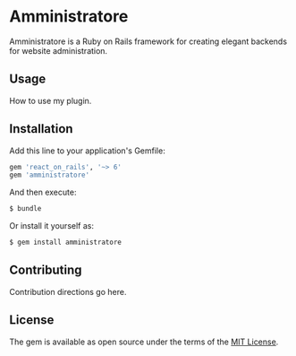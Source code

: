 # Amministratore
Amministratore is a Ruby on Rails framework for creating elegant backends for website administration.

## Usage
How to use my plugin.

## Installation
Add this line to your application's Gemfile:

```ruby
gem 'react_on_rails', '~> 6'
gem 'amministratore'
```

And then execute:
```bash
$ bundle
```

Or install it yourself as:
```bash
$ gem install amministratore
```

## Contributing
Contribution directions go here.

## License
The gem is available as open source under the terms of the [MIT License](https://opensource.org/licenses/MIT).
